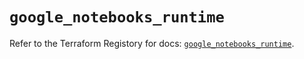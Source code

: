 # `google_notebooks_runtime`

Refer to the Terraform Registory for docs: [`google_notebooks_runtime`](https://registry.terraform.io/providers/hashicorp/google-beta/4.78.0/docs/resources/google_notebooks_runtime).
